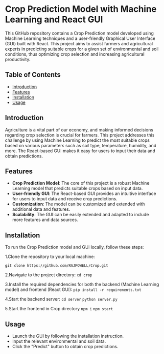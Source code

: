 # Crop Prediction Model with Machine Learning and React GUI

This GitHub repository contains a Crop Prediction model developed using Machine Learning techniques and a user-friendly Graphical User Interface (GUI) built with React. This project aims to assist farmers and agricultural experts in predicting suitable crops for a given set of environmental and soil conditions, thus optimizing crop selection and increasing agricultural productivity.

## Table of Contents
- [Introduction](#introduction)
- [Features](#features)
- [Installation](#installation)
- [Usage](#usage)


## Introduction

Agriculture is a vital part of our economy, and making informed decisions regarding crop selection is crucial for farmers. This project addresses this challenge by using Machine Learning to predict the most suitable crops based on various parameters such as soil type, temperature, humidity, and more. The React-based GUI makes it easy for users to input their data and obtain predictions.

## Features

- **Crop Prediction Model**: The core of this project is a robust Machine Learning model that predicts suitable crops based on input data.
- **User-friendly GUI**: The React-based GUI provides an intuitive interface for users to input data and receive crop predictions.
- **Customization**: The model can be customized and extended with additional data and features.
- **Scalability**: The GUI can be easily extended and adapted to include more features and data sources.

## Installation

To run the Crop Prediction model and GUI locally, follow these steps:

   1.Clone the repository to your local machine:

   
   ```git clone https://github.com/RAJPOWELL/Crop.git```
   
   2.Navigate to the project directory:
   ```cd crop```
   
   3.Install the required dependencies for both the backend (Machine Learning model) and frontend (React GUI):
   ```pip install -r requirements.txt```
   
   
   4.Start the backend server:
   ```cd server```
   ```python server.py```
   
   5.Start the frontend in Crop directory
   ```npm i```
   ```npm start```
   
## Usage
- Launch the GUI by following the installation instruction.
- Input the relevant environmental and soil data.
- Click the "Predict" button to obtain crop predictions.
	
   

    

   

